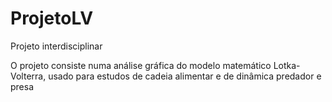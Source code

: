 # ProjetoLV
Projeto interdisciplinar

O projeto consiste numa análise gráfica do modelo matemático Lotka-Volterra, usado para estudos de cadeia alimentar e de dinâmica predador e presa